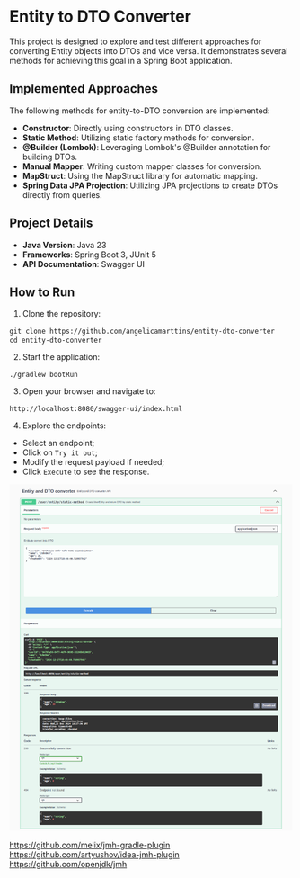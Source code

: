 # Entity to DTO Converter
This project is designed to explore and test different approaches for converting Entity objects into DTOs and vice versa.
It demonstrates several methods for achieving this goal in a Spring Boot application.

## Implemented Approaches
The following methods for entity-to-DTO conversion are implemented:

- **Constructor**: Directly using constructors in DTO classes.
- **Static Method**: Utilizing static factory methods for conversion.
- **@Builder (Lombok)**: Leveraging Lombok's @Builder annotation for building DTOs.
- **Manual Mapper**: Writing custom mapper classes for conversion.
- **MapStruct**: Using the MapStruct library for automatic mapping.
- **Spring Data JPA Projection**: Utilizing JPA projections to create DTOs directly from queries.

## Project Details
- **Java Version**: Java 23
- **Frameworks**: Spring Boot 3, JUnit 5
- **API Documentation**: Swagger UI

## How to Run
1. Clone the repository:
```gitexclude
git clone https://github.com/angelicamarttins/entity-dto-converter
cd entity-dto-converter
```
2. Start the application:
```gitexclude
./gradlew bootRun
```
3. Open your browser and navigate to:
```gitexclude
http://localhost:8080/swagger-ui/index.html
```
4. Explore the endpoints:
- Select an endpoint;
- Click on `Try it out`;
- Modify the request payload if needed;
- Click `Execute` to see the response.

![Request example in Swagger IU](src/main/resources/static/request-example.png)


https://github.com/melix/jmh-gradle-plugin
https://github.com/artyushov/idea-jmh-plugin
https://github.com/openjdk/jmh
